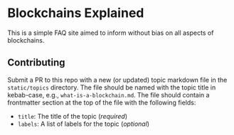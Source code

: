 # Blockchains Explained

This is a simple FAQ site aimed to inform without bias on all aspects of blockchains.

## Contributing

Submit a PR to this repo with a new (or updated) topic markdown file in the `static/topics` directory. The file should be named with the topic title in kebab-case, e.g., `what-is-a-blockchain.md`. The file should contain a frontmatter section at the top of the file with the following fields:

- `title`: The title of the topic (_required_)
- `labels`: A list of labels for the topic (_optional_)
